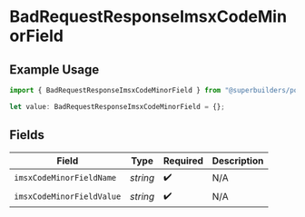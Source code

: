 # BadRequestResponseImsxCodeMinorField

## Example Usage

```typescript
import { BadRequestResponseImsxCodeMinorField } from "@superbuilders/powerpath/models/errors";

let value: BadRequestResponseImsxCodeMinorField = {};
```

## Fields

| Field                     | Type                      | Required                  | Description               |
| ------------------------- | ------------------------- | ------------------------- | ------------------------- |
| `imsxCodeMinorFieldName`  | *string*                  | :heavy_check_mark:        | N/A                       |
| `imsxCodeMinorFieldValue` | *string*                  | :heavy_check_mark:        | N/A                       |